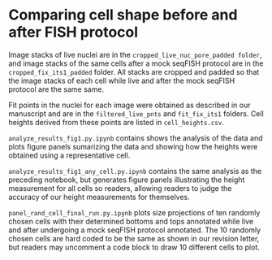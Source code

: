 # Comparing cell shape before and after FISH protocol 

Image stacks of live nuclei are in the `cropped_live_nuc_pore_padded folder`, and image stacks of the same cells after a mock seqFISH protocol are in the  `cropped_fix_its1_padded` folder. All stacks are cropped and padded so that the image stacks of each cell while live and after the mock seqFISH protocol are the same same.

Fit points in the nuclei for each image were obtained as described in our manuscript and are in the `filtered_live_pnts` and `fit_fix_its1` folders. Cell heights derived from these points are listed in `cell_heights.csv`.

`analyze_results_fig1.py.ipynb` contains shows the analysis of the data and plots figure panels sumarizing the data and showing how the heights were obtained using a representative cell.

`analyze_results_fig1_any_cell.py.ipynb` contains the same analysis as the preceding notebook, but generates figure panels illustrating the height measurement for all cells so readers, allowing readers to judge the accuracy of our height measurements for themselves.

`panel_rand_cell_final_run.py.ipynb` plots size projections of ten randomly chosen cells with their determined bottoms and tops annotated while live and after undergoing a mock seqFISH protocol annotated. The 10 randomly chosen cells are hard coded to be the same as shown in our revision letter, but readers may uncomment a code block to draw 10 different cells to plot.
